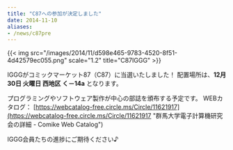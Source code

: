 ```yaml
---
title: "C87への参加が決定しました"
date: 2014-11-10
aliases:
- /news/c87pre
---
```


{{< img src="/images/2014/11/d598e465-9783-4520-8f51-4d42579ec055.png" scale="1.2" title="C87IGGG" >}}

IGGGがコミックマーケット87（C87）に当選いたしました！
配置場所は、**12月30日 火曜日 西地区 く－14a** となります。

プログラミングやソフトウェア製作が中心の部誌を頒布する予定です。
WEBカタログ：
[https://webcatalog-free.circle.ms/Circle/11621917](https://webcatalog-free.circle.ms/Circle/11621917 "群馬大学電子計算機研究会の詳細 - Comike Web Catalog")

IGGG会員たちの進捗にご期待ください♪
